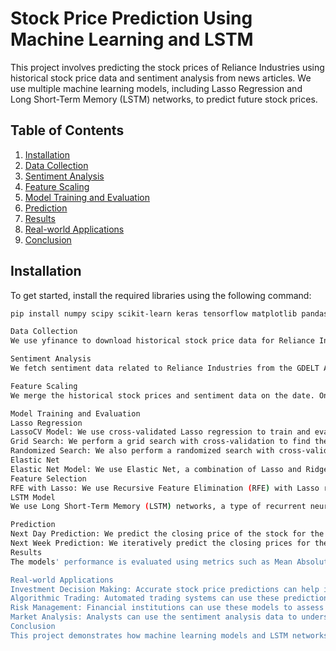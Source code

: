 # Stock Price Prediction Using Machine Learning and LSTM

This project involves predicting the stock prices of Reliance Industries using historical stock price data and sentiment analysis from news articles. We use multiple machine learning models, including Lasso Regression and Long Short-Term Memory (LSTM) networks, to predict future stock prices.

## Table of Contents

1. [Installation](#installation)
2. [Data Collection](#data-collection)
3. [Sentiment Analysis](#sentiment-analysis)
4. [Feature Scaling](#feature-scaling)
5. [Model Training and Evaluation](#model-training-and-evaluation)
6. [Prediction](#prediction)
7. [Results](#results)
8. [Real-world Applications](#real-world-applications)
9. [Conclusion](#conclusion)

## Installation

To get started, install the required libraries using the following command:

```sh
pip install numpy scipy scikit-learn keras tensorflow matplotlib pandas aylien_news_api nltk rpy2 textblob vaderSentiment yfinance requests plotly

Data Collection
We use yfinance to download historical stock price data for Reliance Industries. The data is saved in a CSV file named historical_prices.csv.

Sentiment Analysis
We fetch sentiment data related to Reliance Industries from the GDELT API. The sentiment analysis is performed using the VADER Sentiment Analyzer, which scores the sentiment of news article titles. The results are saved in a CSV file named sentiment_data.csv.

Feature Scaling
We merge the historical stock prices and sentiment data on the date. Only numeric columns are selected for scaling using the MinMaxScaler. The scaled data is split into training and testing datasets.

Model Training and Evaluation
Lasso Regression
LassoCV Model: We use cross-validated Lasso regression to train and evaluate the model. The model is trained on the training dataset and evaluated using metrics such as RMSE, MAE, and R².
Grid Search: We perform a grid search with cross-validation to find the best hyperparameters for the Lasso model.
Randomized Search: We also perform a randomized search with cross-validation to optimize the Lasso model.
Elastic Net
Elastic Net Model: We use Elastic Net, a combination of Lasso and Ridge regression, to train and evaluate the model. We perform a randomized search to find the best hyperparameters.
Feature Selection
RFE with Lasso: We use Recursive Feature Elimination (RFE) with Lasso regression to select important features and train the model.
LSTM Model
We use Long Short-Term Memory (LSTM) networks, a type of recurrent neural network (RNN), to predict stock prices based on historical data. The model is trained on sequences of past stock prices to predict future prices.

Prediction
Next Day Prediction: We predict the closing price of the stock for the next day using the trained models.
Next Week Prediction: We iteratively predict the closing prices for the next 7 days using the LSTM model.
Results
The models' performance is evaluated using metrics such as Mean Absolute Error (MAE), Mean Squared Error (MSE), and R-squared (R²) for both the training and testing datasets. The results are plotted to visualize the actual vs. predicted stock prices.

Real-world Applications
Investment Decision Making: Accurate stock price predictions can help investors make informed decisions about buying or selling stocks.
Algorithmic Trading: Automated trading systems can use these predictions to execute trades based on predefined strategies.
Risk Management: Financial institutions can use these models to assess and manage the risk associated with their investment portfolios.
Market Analysis: Analysts can use the sentiment analysis data to understand market trends and investor sentiment towards specific stocks.
Conclusion
This project demonstrates how machine learning models and LSTM networks can be used to predict stock prices using historical data and sentiment analysis. The integration of sentiment analysis with stock price prediction provides a more comprehensive approach to understanding market movements and making informed investment decisions.
